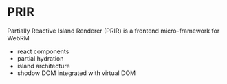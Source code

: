 # PRIR
Partially Reactive Island Renderer (PRIR) is a frontend micro-framework for WebRM

- react components
- partial hydration
- island architecture
- shodow DOM integrated with virtual DOM
